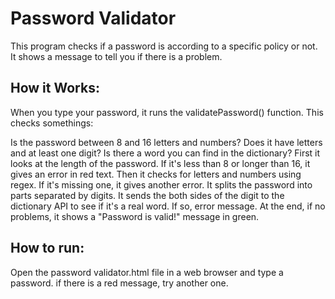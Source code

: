 # Password Validator

This program checks if a password is according to a specific policy or not. It shows a message to tell you if there is a problem.

## How it Works:

When you type your password, it runs the validatePassword() function. This checks somethings:

Is the password between 8 and 16 letters and numbers?
Does it have letters and at least one digit?
Is there a word you can find in the dictionary?
First it looks at the length of the password. If it's less than 8 or longer than 16, it gives an error in red text. Then it checks for letters and numbers using regex. If it's missing one, it gives another error. It splits the password into parts separated by digits. It sends the both sides of the digit to the dictionary API to see if it's a real word. If so, error message. At the end, if no problems, it shows a "Password is valid!" message in green.


## How to run:

Open the password validator.html file in a web browser and type a password. if there is a red message, try another one.

